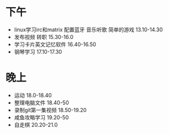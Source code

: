 
# 下午
- linux学习irc和matrix 配置蓝牙 音乐听歌 简单的游戏 13.10-14.30
- 发布视频 转职 15.30-16.0
- 学习卡片英文记忆软件 16.40-16.50
- 钢琴学习 17.10-17.30
# 晚上
- 运动 18.0-18.40
- 整理电脑文件 18.40-50
- 录制git第一集视频 18.50-19.20
- 咸鱼攻略学习 19.20-50
- 自走棋 20.20-21.0